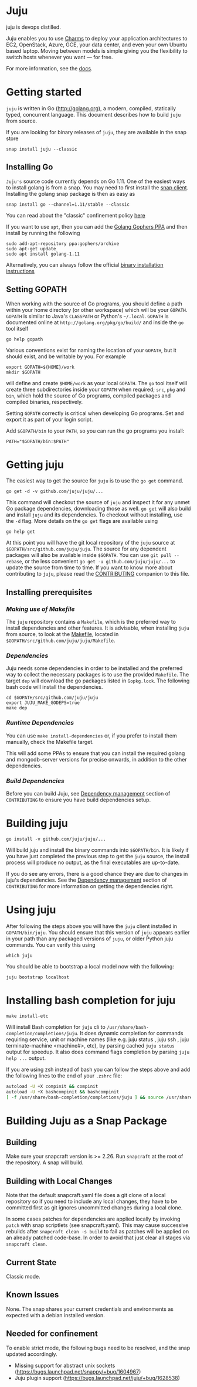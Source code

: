 Juju
====

juju is devops distilled.

Juju enables you to use [Charms](https://docs.jujucharms.com/stable/en/charms) to deploy your
application architectures to EC2, OpenStack, Azure, GCE, your data center, and
even your own Ubuntu based laptop.  Moving between models is simple giving you
the flexibility to switch hosts whenever you want — for free.

For more information, see the [docs](https://docs.jujucharms.com/stable/en/getting-started).

Getting started
===============

`juju` is written in Go (http://golang.org), a modern, compiled, statically typed,
concurrent language. This document describes how to build `juju` from source.

If you are looking for binary releases of `juju`, they are available in the snap store

    snap install juju --classic

Installing Go
--------------

`Juju's` source code currently depends on Go 1.11. One of the easiest ways
to install golang is from a snap. You may need to first install
the [snap client](https://snapcraft.io/docs/core/install). Installing the golang
snap package is then as easy as

    snap install go --channel=1.11/stable --classic

You can read about the "classic" confinement policy [here](https://insights.ubuntu.com/2017/01/09/how-to-snap-introducing-classic-confinement/)

If you want to use `apt`, then you can add the [Golang Gophers PPA](https://launchpad.net/~gophers/+archive/ubuntu/archive) and then install by running the following

    sudo add-apt-repository ppa:gophers/archive
    sudo apt-get update
    sudo apt install golang-1.11

Alternatively, you can always follow the official [binary installation instructions](https://golang.org/doc/install#install)

Setting GOPATH
--------------

When working with the source of Go programs, you should define a path within
your home directory (or other workspace) which will be your `GOPATH`. `GOPATH`
is similar to Java's `CLASSPATH` or Python's `~/.local`. `GOPATH` is documented
online at `http://golang.org/pkg/go/build/` and inside the `go` tool itself

    go help gopath

Various conventions exist for naming the location of your `GOPATH`, but it should
exist, and be writable by you. For example

    export GOPATH=${HOME}/work
    mkdir $GOPATH

will define and create `$HOME/work` as your local `GOPATH`. The `go` tool itself
will create three subdirectories inside your `GOPATH` when required; `src`, `pkg`
and `bin`, which hold the source of Go programs, compiled packages and compiled
binaries, respectively.

Setting `GOPATH` correctly is critical when developing Go programs. Set and
export it as part of your login script.

Add `$GOPATH/bin` to your `PATH`, so you can run the go programs you install:

    PATH="$GOPATH/bin:$PATH"


Getting juju
============

The easiest way to get the source for `juju` is to use the `go get` command.

    go get -d -v github.com/juju/juju/...

This command will checkout the source of `juju` and inspect it for any unmet
Go package dependencies, downloading those as well. `go get` will also build and
install `juju` and its dependencies. To checkout without installing, use the
`-d` flag. More details on the `go get` flags are available using

    go help get

At this point you will have the git local repository of the `juju` source at
`$GOPATH/src/github.com/juju/juju`. The source for any dependent packages will
also be available inside `$GOPATH`. You can use `git pull --rebase`, or the
less convenient `go get -u github.com/juju/juju/...` to update the source
from time to time.
If you want to know more about contributing to `juju`, please read the
[CONTRIBUTING](CONTRIBUTING.md) companion to this file.

Installing prerequisites
------------------------

### *Making use of Makefile*

The `juju` repository contains a `Makefile`, which is the preferred way to
install dependencies and other features.  It is advisable, when installing
`juju` from source, to look at the [Makefile](./Makefile), located in
`$GOPATH/src/github.com/juju/juju/Makefile`.

### *Dependencies*

Juju needs some dependencies in order to be installed and the preferred way to
collect the necessary packages is to use the provided `Makefile`.
The target `dep` will download the go packages listed in `Gopkg.lock`.
The following bash code will install the dependencies.

    cd $GOPATH/src/github.com/juju/juju
    export JUJU_MAKE_GODEPS=true
    make dep

### *Runtime Dependencies*

You can use `make install-dependencies` or, if you prefer to install
them manually, check the Makefile target.

This will add some PPAs to ensure that you can install the required
golang and mongodb-server versions for precise onwards, in addition to the
other dependencies.

### *Build Dependencies*

Before you can build Juju, see
[Dependency management](CONTRIBUTING.md#dependency-management) section of
`CONTRIBUTING` to ensure you have build dependencies setup.


Building juju
=============

    go install -v github.com/juju/juju/...

Will build juju and install the binary commands into `$GOPATH/bin`. It is likely
if you have just completed the previous step to get the `juju` source, the
install process will produce no output, as the final executables are up-to-date.

If you do see any errors, there is a good chance they are due to changes in
juju's dependencies.  See the
[Dependency management](CONTRIBUTING.md#dependency-management) section of
`CONTRIBUTING` for more information on getting the dependencies right.


Using juju
==========

After following the steps above you will have the `juju` client installed in
`GOPATH/bin/juju`. You should ensure that this version of `juju` appears earlier
in your path than any packaged versions of `juju`, or older Python juju
commands. You can verify this using

    which juju

You should be able to bootstrap a local model now with the following:

    juju bootstrap localhost

Installing bash completion for juju
===================================

    make install-etc

Will install Bash completion for `juju` cli to `/usr/share/bash-completion/completions/juju`. It does
dynamic completion for commands requiring service, unit or machine names (like e.g.
juju status <service>, juju ssh <instance>, juju terminate-machine <machine#>, etc),
by parsing cached `juju status` output for speedup. It also does command flags
completion by parsing `juju help ...` output.

If you are using zsh instead of bash you can follow the steps above and add the
following lines to the end of your `.zshrc` file:

```bash
autoload -U +X compinit && compinit
autoload -U +X bashcompinit && bashcompinit
[ -f /usr/share/bash-completion/completions/juju ] && source /usr/share/bash-completion/completions/juju
```

Building Juju as a Snap Package
===============================

Building
--------
Make sure your snapcraft version is >= 2.26. Run `snapcraft` at the root of the repository. A snap will build.

Building with Local Changes
--------

Note that the default snapcraft.yaml file does a git clone of a local repository so if you need to include
any local changes, they have to be committed first as git ignores uncommitted changes during a local clone.

In some cases patches for dependencies are applied locally by invoking `patch` with snap scriptlets (see snapcraft.yaml).
This may cause successive rebuilds after `snapcraft clean -s build` to fail as patches will be applied
on an already patched code-base. In order to avoid that just clear all stages via `snapcraft clean`.

Current State
-------------
Classic mode.

Known Issues
------------
None. The snap shares your current credentials and environments as expected with a debian installed version.

Needed for confinement
----------------------
To enable strict mode, the following bugs need to be resolved, and the snap updated accordingly.

 * Missing support for abstract unix sockets (https://bugs.launchpad.net/snappy/+bug/1604967)
 * Juju plugin support (https://bugs.launchpad.net/juju/+bug/1628538)
 

